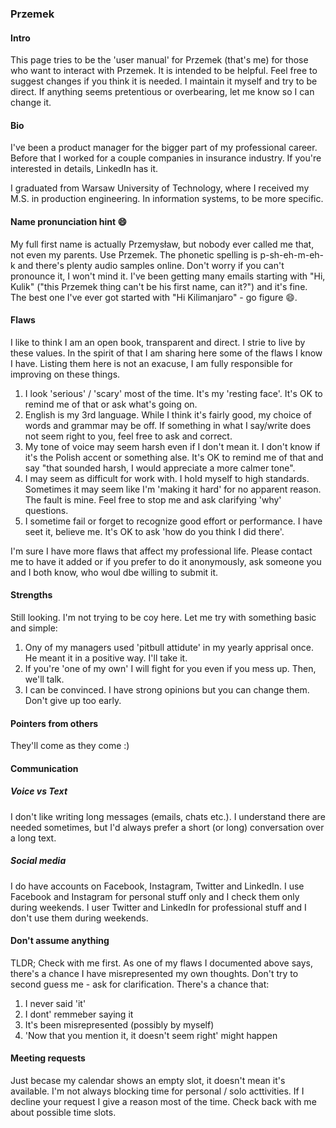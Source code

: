 ### Przemek

#### Intro

This page tries to be the 'user manual' for Przemek (that's me) for those who want to interact with Przemek. It is intended to be helpful. Feel free to suggest changes if you think it is needed. I maintain it myself and try to be direct. If anything seems pretentious or overbearing, let me know so I can change it.

#### Bio

I've been a product manager for the bigger part of my professional career. Before that I worked for a couple companies in insurance industry. If you're interested in details, LinkedIn has it.

I graduated from Warsaw University of Technology, where I received my M.S. in production engineering. In information systems, to be more specific.

#### Name pronunciation hint 😄

My full first name is actually Przemysław, but nobody ever called me that, not even my parents. Use Przemek. The phonetic spelling is p-sh-eh-m-eh-k and there's plenty audio samples online. Don't worry if you can't pronounce it, I won't mind it. I've been getting many emails starting with "Hi, Kulik" ("this Przemek thing can't be his first name, can it?") and it's fine. The best one I've ever got started with "Hi Kilimanjaro" - go figure 😄.

#### Flaws

I like to think I am an open book, transparent and direct. I strie to live by these values. In the spirit of that I am sharing here some of the flaws I know I have. Listing them here is not an exacuse, I am fully responsible for improving on these things.

1. I look 'serious' / 'scary' most of the time. It's my 'resting face'. It's OK to remind me of that or ask what's going on.
2. English is my 3rd language. While I think it's fairly good, my choice of words and grammar may be off. If something in what I say/write does not seem right to you, feel free to ask and correct.
3. My tone of voice may seem harsh even if I don't mean it. I don't know if it's the Polish accent or something alse. It's OK to remind me of that and say "that sounded harsh, I would appreciate a more calmer tone".
4. I may seem as difficult for work with. I hold myself to high standards. Sometimes it may seem like I'm 'making it hard' for no apparent reason. The fault is mine. Feel free to stop me and ask clarifying 'why' questions.
5. I sometime fail or forget to recognize good effort or performance. I have seet it, believe me. It's OK to ask 'how do you think I did there'.

I'm sure I have more flaws that affect my professional life. Please contact me to have it added or if you prefer to do it anonymously, ask someone you and I both know, who woul dbe willing to submit it.

#### Strengths

Still looking. I'm not trying to be coy here. Let me try with something basic and simple:

1. Ony of my managers used 'pitbull attidute' in my yearly apprisal once. He meant it in a positive way. I'll take it.
2. If you're 'one of my own' I will fight for you even if you mess up. Then, we'll talk.
3. I can be convinced. I have strong opinions but you can change them. Don't give up too early.

#### Pointers from others

They'll come as they come :)

#### Communication

##### Voice vs Text

I don't like writing long messages (emails, chats etc.). I understand there are needed sometimes, but I'd always prefer a short (or long) conversation over a long text.

##### Social media

I do have accounts on Facebook, Instagram, Twitter and LinkedIn. I use Facebook and Instagram for personal stuff only and I check them only during weekends.
I user Twitter and LinkedIn for professional stuff and I don't use them during weekends.

#### Don't assume anything

TLDR; Check with me first.
As one of my flaws I documented above says, there's a chance I have misrepresented my own thoughts. Don't try to second guess me - ask for clarification. There's a chance that:

1. I never said 'it'
2. I dont' remmeber saying it
3. It's been misrepresented (possibly by myself)
4. 'Now that you mention it, it doesn't seem right' might happen

#### Meeting requests

Just becase my calendar shows an empty slot, it doesn't mean it's available. I'm not always blocking time for personal / solo acttivities. If I decline your request I give a reason most of the time. Check back with me about possible time slots.
